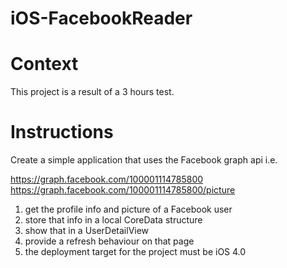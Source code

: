 iOS-FacebookReader
==================

# Context

This project is a result of a 3 hours test.


# Instructions

Create a simple application that uses the Facebook graph api i.e.

https://graph.facebook.com/100001114785800
https://graph.facebook.com/100001114785800/picture

1. get the profile info and picture of a Facebook user
2. store that info in a local CoreData structure
3. show that in a UserDetailView
4. provide a refresh behaviour on that page
5. the deployment target for the project must be iOS 4.0


